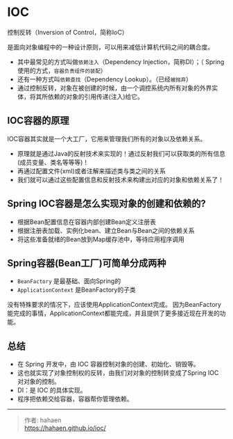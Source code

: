 # IOC

控制反转（Inversion of Control，简称IoC）

是面向对象编程中的一种设计原则，可以用来减低计算机代码之间的耦合度。

* 其中最常见的方式叫做`依赖注入`（Dependency Injection，简称DI）；（ Spring 使用的方式，`容器负责组件的装配`）
* 还有一种方式叫`依赖查找`（Dependency Lookup）。（已经`被抛弃`）
* 通过控制反转，对象在被创建的时候，由一个调控系统内所有对象的外界实体，将其所依赖的对象的引用传递(注入)给它。


## IOC容器的原理

IOC容器其实就是一个大工厂，它用来管理我们所有的对象以及依赖关系。

* 原理就是通过Java的反射技术来实现的！通过反射我们可以获取类的所有信息(成员变量、类名等等等)！ 
* 再通过配置文件(xml)或者注解来描述类与类之间的关系 
* 我们就可以通过这些配置信息和反射技术来构建出对应的对象和依赖关系了！

## Spring IOC容器是怎么实现对象的创建和依赖的?

* 根据Bean配置信息在容器内部创建Bean定义注册表 
* 根据注册表加载、实例化bean、建立Bean与Bean之间的依赖关系 
* 将这些准备就绪的Bean放到Map缓存池中，等待应用程序调用

## Spring容器(Bean工厂)可简单分成两种

* `BeanFactory` 是最基础、面向Spring的 
* `ApplicationContext` 是BeanFactory的子类

没有特殊要求的情况下，应该使用ApplicationContext完成。
因为BeanFactory能完成的事情，ApplicationContext都能完成，并且提供了更多接近现在开发的功能。

## 总结

* 在 Spring 开发中，由 IOC 容器控制对象的创建、初始化、销毁等。 
* 这也就实现了对象控制权的反转，由我们对对象的控制转变成了Spring IOC 对对象的控制。 
* DI：是 IOC 的具体实现。
* 程序把依赖交给容器，容器帮你管理依赖。





---

> 作者: hahaen  
> https://hahaen.github.io/ioc/
